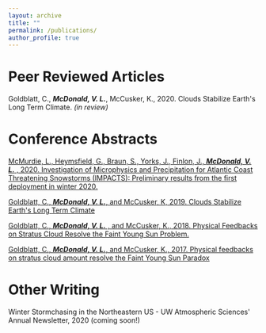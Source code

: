 ```yaml
---
layout: archive
title: ""
permalink: /publications/
author_profile: true
---
```


Peer Reviewed Articles
======================

Goldblatt, C., ***McDonald, V. L.***, McCusker, K., 2020. Clouds Stabilize Earth's Long Term Climate. *(in review)*

Conference Abstracts
====================

[McMurdie, L., Heymsfield, G., Braun, S., Yorks, J., Finlon, J., ***McDonald, V. L.*** , 2020. Investigation of Microphysics and Precipitation for Atlantic Coast Threatening Snowstorms (IMPACTS): Preliminary results from the first deployment in winter 2020.](https://agu.confex.com/agu/fm20/meetingapp.cgi/Paper/757875)


[Goldblatt, C., ***McDonald, V. L.***, and McCusker, K, 2019. Clouds Stabilize Earth's Long Term Climate](https://ui.adsabs.harvard.edu/abs/2019AGUFM.A11L2768G/abstract)  


[Goldblatt, C., ***McDonald, V. L.*** , and McCusker, K., 2018. Physical Feedbacks on Stratus Cloud Resolve the Faint Young Sun Problem.](https://www.hou.usra.edu/meetings/climatology2018/pdf/2013.pdf)  


[Goldblatt, C., ***McDonald, V. L.***, and McCusker, K., 2017. Physical feedbacks on stratus cloud amount resolve the Faint Young Sun Paradox](https://ui.adsabs.harvard.edu/abs/2017AGUFMPP43E..08G/abstract)




<!--{% if author.googlescholar %}
  You can also find my articles on <u><a href="{{author.googlescholar}}">my Google Scholar profile</a>.</u>
{% endif %}

{% include base_path %}

{% for post in site.publications reversed %}
  {% include archive-single.html %}
{% endfor %}-->

Other Writing
=============

Winter Stormchasing in the Northeastern US - UW Atmospheric Sciences' Annual Newsletter, 2020 (coming soon!)